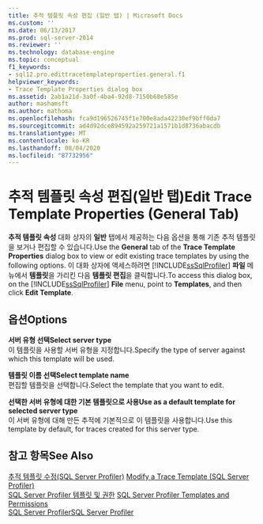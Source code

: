 ```yaml
---
title: 추적 템플릿 속성 편집 (일반 탭) | Microsoft Docs
ms.custom: ''
ms.date: 06/13/2017
ms.prod: sql-server-2014
ms.reviewer: ''
ms.technology: database-engine
ms.topic: conceptual
f1_keywords:
- sql12.pro.edittracetemplateproperties.general.f1
helpviewer_keywords:
- Trace Template Properties dialog box
ms.assetid: 2ab1a21d-3a0f-4ba4-92d8-7150b68e585e
author: mashamsft
ms.author: mathoma
ms.openlocfilehash: fca9d196526745f1e700e8ada42230ef9bff0da7
ms.sourcegitcommit: ad4d92dce894592a259721a1571b1d8736abacdb
ms.translationtype: MT
ms.contentlocale: ko-KR
ms.lasthandoff: 08/04/2020
ms.locfileid: "87732956"
---
```

# <a name="edit-trace-template-properties-general-tab"></a><span data-ttu-id="32b31-102">추적 템플릿 속성 편집(일반 탭)</span><span class="sxs-lookup"><span data-stu-id="32b31-102">Edit Trace Template Properties (General Tab)</span></span>
  <span data-ttu-id="32b31-103">**추적 템플릿 속성** 대화 상자의 **일반** 탭에서 제공하는 다음 옵션을 통해 기존 추적 템플릿을 보거나 편집할 수 있습니다.</span><span class="sxs-lookup"><span data-stu-id="32b31-103">Use the **General** tab of the **Trace Template Properties** dialog box to view or edit existing trace templates by using the following options.</span></span> <span data-ttu-id="32b31-104">이 대화 상자에 액세스하려면 [!INCLUDE[ssSqlProfiler](../includes/sssqlprofiler-md.md)] **파일** 메뉴에서 **템플릿**을 가리킨 다음 **템플릿 편집**을 클릭합니다.</span><span class="sxs-lookup"><span data-stu-id="32b31-104">To access this dialog box, on the [!INCLUDE[ssSqlProfiler](../includes/sssqlprofiler-md.md)] **File** menu, point to **Templates**, and then click **Edit Template**.</span></span>  
  
## <a name="options"></a><span data-ttu-id="32b31-105">옵션</span><span class="sxs-lookup"><span data-stu-id="32b31-105">Options</span></span>  
 <span data-ttu-id="32b31-106">**서버 유형 선택**</span><span class="sxs-lookup"><span data-stu-id="32b31-106">**Select server type**</span></span>  
 <span data-ttu-id="32b31-107">이 템플릿을 사용할 서버 유형을 지정합니다.</span><span class="sxs-lookup"><span data-stu-id="32b31-107">Specify the type of server against which this template will be used.</span></span>  
  
 <span data-ttu-id="32b31-108">**템플릿 이름 선택**</span><span class="sxs-lookup"><span data-stu-id="32b31-108">**Select template name**</span></span>  
 <span data-ttu-id="32b31-109">편집할 템플릿을 선택합니다.</span><span class="sxs-lookup"><span data-stu-id="32b31-109">Select the template that you want to edit.</span></span>  
  
 <span data-ttu-id="32b31-110">**선택한 서버 유형에 대한 기본 템플릿으로 사용**</span><span class="sxs-lookup"><span data-stu-id="32b31-110">**Use as a default template for selected server type**</span></span>  
 <span data-ttu-id="32b31-111">이 서버 유형에 대해 만든 추적에 기본적으로 이 템플릿을 사용합니다.</span><span class="sxs-lookup"><span data-stu-id="32b31-111">Use this template by default, for traces created for this server type.</span></span>  
  
## <a name="see-also"></a><span data-ttu-id="32b31-112">참고 항목</span><span class="sxs-lookup"><span data-stu-id="32b31-112">See Also</span></span>  
 <span data-ttu-id="32b31-113">[추적 템플릿 수정&#40;SQL Server Profiler&#41;](modify-a-trace-template-sql-server-profiler.md) </span><span class="sxs-lookup"><span data-stu-id="32b31-113">[Modify a Trace Template &#40;SQL Server Profiler&#41;](modify-a-trace-template-sql-server-profiler.md) </span></span>  
 <span data-ttu-id="32b31-114">[SQL Server Profiler 템플릿 및 권한](../tools/sql-server-profiler/sql-server-profiler-templates-and-permissions.md) </span><span class="sxs-lookup"><span data-stu-id="32b31-114">[SQL Server Profiler Templates and Permissions](../tools/sql-server-profiler/sql-server-profiler-templates-and-permissions.md) </span></span>  
 [<span data-ttu-id="32b31-115">SQL Server Profiler</span><span class="sxs-lookup"><span data-stu-id="32b31-115">SQL Server Profiler</span></span>](../tools/sql-server-profiler/sql-server-profiler.md)  
  
  

